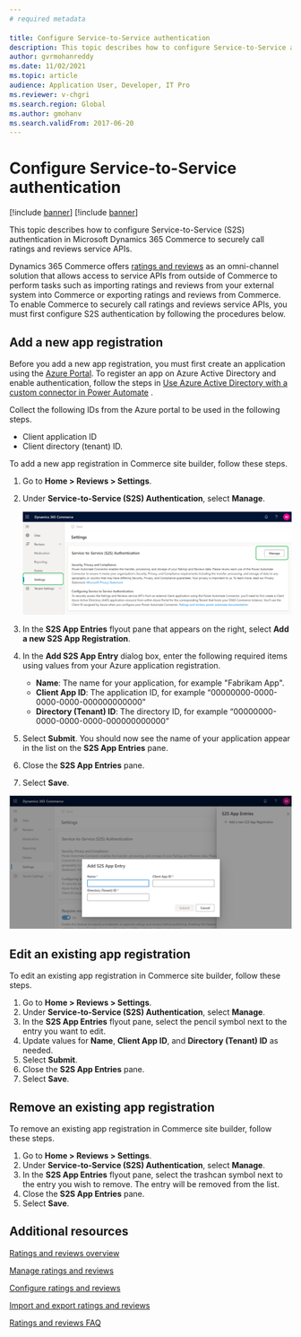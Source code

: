 ```yaml
---
# required metadata

title: Configure Service-to-Service authentication
description: This topic describes how to configure Service-to-Service authentication in Microsoft Dynamics 365 Commerce to securely call ratings and reviews service APIs.
author: gvrmohanreddy
ms.date: 11/02/2021
ms.topic: article
audience: Application User, Developer, IT Pro
ms.reviewer: v-chgri
ms.search.region: Global
ms.author: gmohanv
ms.search.validFrom: 2017-06-20
---
```


# Configure Service-to-Service authentication

[!include [banner](includes/banner.md)]
[!include [banner](includes/preview-banner.md)]

This topic describes how to configure Service-to-Service (S2S) authentication in Microsoft Dynamics 365 Commerce to securely call ratings and reviews service APIs.

Dynamics 365 Commerce offers [ratings and reviews](ratings-reviews-overview.md) as an omni-channel solution that allows access to service APIs from outside of Commerce to perform tasks such as importing ratings and reviews from your external system into Commerce or exporting ratings and reviews from Commerce. To enable Commerce to securely call ratings and reviews service APIs, you must first configure S2S authentication by following the procedures below. 

## Add a new app registration

Before you add a new app registration, you must first create an application using the [Azure Portal](https://portal.azure.com). To register an app on Azure Active Directory and enable authentication, follow the steps in [Use Azure Active Directory with a custom connector in Power Automate](/connectors/custom-connectors/azure-active-directory-authentication) . 

Collect the following IDs from the Azure portal to be used in the following steps.
- Client application ID
- Client directory (tenant) ID.

To add a new app registration in Commerce site builder, follow these steps.

1. Go to **Home \> Reviews \> Settings**.
1. Under **Service-to-Service (S2S) Authentication**, select **Manage**.

    ![Service-to-Service (S2S) Authentication section in site builder](media/Ratings-reviews-settings-service-to-service-authentication.png)

1. In the **S2S App Entries** flyout pane that appears on the right, select **Add a new S2S App Registration**.
1. In the **Add S2S App Entry** dialog box, enter the following required items using values from your Azure application registration.
    - **Name**: The name for your application, for example "Fabrikam App".
    - **Client App ID**: The application ID, for example “00000000-0000-0000-0000-000000000000”
    - **Directory (Tenant) ID**: The directory ID, for example “00000000-0000-0000-0000-000000000000”
1. Select **Submit**. You should now see the name of your application appear in the list on the **S2S App Entries** pane.
1. Close the **S2S App Entries** pane.
1. Select **Save**.
 
![The Add S2S App Entry dialog box in site builder](media/Ratings-reviews-settings-S2S-APP-entry.png)

## Edit an existing app registration

To edit an existing app registration in Commerce site builder, follow these steps.

1. Go to **Home \> Reviews \> Settings**.
1. Under **Service-to-Service (S2S) Authentication**, select **Manage**.
1. In the **S2S App Entries** flyout pane, select the pencil symbol next to the entry you want to edit.
1. Update values for **Name**, **Client App ID**, and **Directory (Tenant) ID** as needed.
1. Select **Submit**.
1. Close the **S2S App Entries** pane.
1. Select **Save**.

## Remove an existing app registration

To remove an existing app registration in Commerce site builder, follow these steps.

1. Go to **Home \> Reviews \> Settings**.
1. Under **Service-to-Service (S2S) Authentication**, select **Manage**.
1. In the **S2S App Entries** flyout pane, select the trashcan symbol next to the entry you wish to remove. The entry will be removed from the list.
1. Close the **S2S App Entries** pane.
1. Select **Save**.

## Additional resources

[Ratings and reviews overview](ratings-reviews-overview.md)

[Manage ratings and reviews](manage-reviews.md)

[Configure ratings and reviews](configure-ratings-reviews.md)

[Import and export ratings and reviews](import-export-reviews.md)

[Ratings and reviews FAQ](ratings-reviews-faq.md) 

